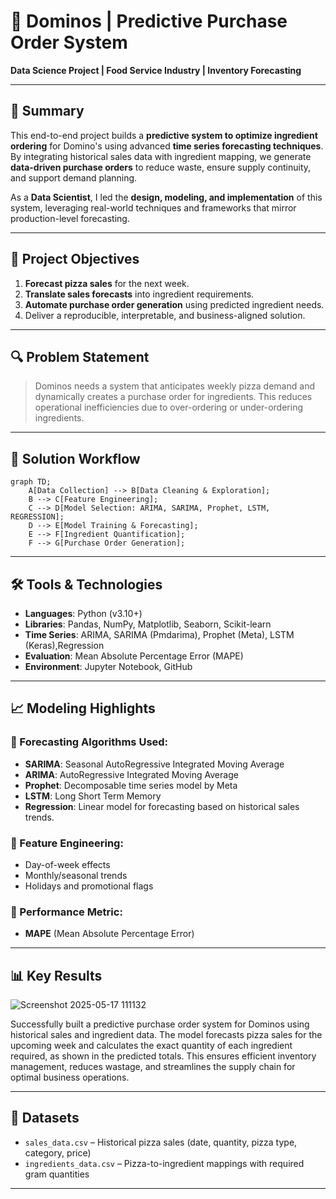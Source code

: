 # 🧐 Dominos | Predictive Purchase Order System

**Data Science Project | Food Service Industry | Inventory Forecasting**

---

## 📌 Summary

This end-to-end project builds a **predictive system to optimize ingredient ordering** for Domino's using advanced **time series forecasting techniques**. By integrating historical sales data with ingredient mapping, we generate **data-driven purchase orders** to reduce waste, ensure supply continuity, and support demand planning.

As a **Data Scientist**, I led the **design, modeling, and implementation** of this system, leveraging real-world techniques and frameworks that mirror production-level forecasting.

---

## 🌟 Project Objectives

1. **Forecast pizza sales** for the next week.
2. **Translate sales forecasts** into ingredient requirements.
3. **Automate purchase order generation** using predicted ingredient needs.
4. Deliver a reproducible, interpretable, and business-aligned solution.

---

## 🔍 Problem Statement

> Dominos needs a system that anticipates weekly pizza demand and dynamically creates a purchase order for ingredients. This reduces operational inefficiencies due to over-ordering or under-ordering ingredients.

---

## 🧪 Solution Workflow

```mermaid
graph TD;
    A[Data Collection] --> B[Data Cleaning & Exploration];
    B --> C[Feature Engineering];
    C --> D[Model Selection: ARIMA, SARIMA, Prophet, LSTM, REGRESSION];
    D --> E[Model Training & Forecasting];
    E --> F[Ingredient Quantification];
    F --> G[Purchase Order Generation];

```

---

## 🛠️ Tools & Technologies

* **Languages**: Python (v3.10+)
* **Libraries**: Pandas, NumPy, Matplotlib, Seaborn, Scikit-learn
* **Time Series**: ARIMA, SARIMA (Pmdarima), Prophet (Meta), LSTM (Keras),Regression
* **Evaluation**: Mean Absolute Percentage Error (MAPE)
* **Environment**: Jupyter Notebook, GitHub

---

## 📈 Modeling Highlights

### 🔹 Forecasting Algorithms Used:

* **SARIMA**: Seasonal AutoRegressive Integrated Moving Average
* **ARIMA**:  AutoRegressive Integrated Moving Average
* **Prophet**: Decomposable time series model by Meta
* **LSTM**: Long Short Term Memory
* **Regression**: Linear model for forecasting based on historical sales trends.

### 🔹 Feature Engineering:

* Day-of-week effects
* Monthly/seasonal trends
* Holidays and promotional flags

### 🔹 Performance Metric:

* **MAPE** (Mean Absolute Percentage Error)

---

## 📊 Key Results

![Screenshot 2025-05-17 111132](https://github.com/user-attachments/assets/7cd3e0ed-6956-4750-a62b-88927ca7208d)

Successfully built a predictive purchase order system for Dominos using historical sales and ingredient data. The model forecasts pizza sales for the upcoming week and calculates the exact quantity of each ingredient required, as shown in the predicted totals. This ensures efficient inventory management, reduces wastage, and streamlines the supply chain for optimal business operations.

---

## 📂 Datasets

* `sales_data.csv` – Historical pizza sales (date, quantity, pizza type, category, price)
* `ingredients_data.csv` – Pizza-to-ingredient mappings with required gram quantities

---





